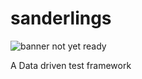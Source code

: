 # sanderlings
![banner](https://raw.githubusercontent.com/elmar-chen/sanderling/master/banner.png)
not yet ready

A Data driven test framework
